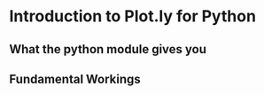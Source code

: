 # Introduction to Plot.ly for Python

## What the python module gives you

## Fundamental Workings


